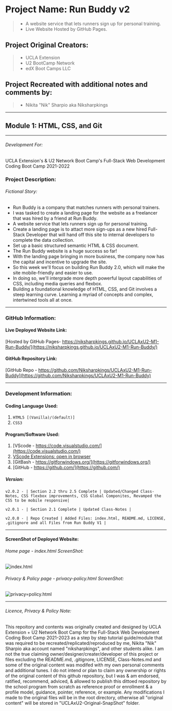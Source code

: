 # Project Name: Run Buddy v2

> - A website service that lets runners sign up for personal training.
> - Live Website Hosted by GitHub Pages.

## Project Original Creators:

> - UCLA Extension
> - U2 BootCamp Network
> - edX Boot Camps LLC

## Project Recreated with additional notes and comments by:

> - Nikita "Nik" Sharpio aka Niksharpkings

---

## Module 1: HTML, CSS, and Git

---

###### Development For:

UCLA Extension's & U2 Network Boot Camp's
Full-Stack Web Development Coding Boot Camp 2021-2022

### Project Description:

###### *Fictional Story:*

- Run Buddy is a company that matches runners with personal trainers.
- I was tasked to create a landing page for the website as a freelancer that was hired by a friend at Run Buddy.
- A website service that lets runners sign up for personal training.
- Create a landing page is to attact more sign-ups as a new hired Full-Stack Developer that will hand off this site to internal developers to complete the data collection.
- Set up a basic structured semantic HTML & CSS document.
- The Run Buddy website is a huge success so far!
- With the landing page bringing in more business, the company now has the capital and incentive to upgrade the site.
- So this week we'll focus on building Run Buddy 2.0, which will make the site mobile-friendly and easier to use.
- In doing so, we'll intergrade more depth powerful layout capabilities of CSS, including media queries and flexbox.
- Building a foundational knowledge of HTML, CSS, and Git involves a steep learning curve. Learning a myriad of concepts and complex, intertwined tools all at once.

---

### GitHub Information:

#### Live Deployed Website Link:

[Hosted by GitHub Pages- https://niksharpkings.github.io/UCLAxU2-M1-Run-Buddy/](https://niksharpkings.github.io/UCLAxU2-M1-Run-Buddy/)

#### GitHub Repository Link:

[GitHub Repo - https://github.com/Niksharpkings/UCLAxU2-M1-Run-Buddy](https://github.com/Niksharpkings/UCLAxU2-M1-Run-Buddy)

---

### Development Information:

#### Coding Language Used:

1) `HTML5 [(Vanilla)/(default)] `
2) `CSS3`

#### Program/Software Used:

1) [VScode - https://code.visualstudio.com/](https://code.visualstudio.com/)
2) [VScode Extensions: open in browser](https://marketplace.visualstudio.com/items?itemName=techer.open-in-browser)
3) [GitBash - https://gitforwindows.org/](https://gitforwindows.org/)
4) [GitHub - https://github.com/](https://github.com/)

##### Version:

`v2.0.2 - | Section 2.2 thru 2.5 Complete | Updated/Changed Class-Notes, CSS flexbox improvements, CSS Global Componites, Revamped the CSS to be mobile responsive|`

`v2.0.1 - | Section 2.1 Complete | Updated Class-Notes |`

`v2.0.0 - | Repo Created | Added Files: index.html, README.md, LICENSE, .gitignore and all Files from Run Buddy V1 |`

---

#### ScreenShot of Deployed Website:

###### Home page - index.html ScreenShot:

![index.html](image/README/uclax-u2-m1-runbuddy-index-html-127-0-0-1-5500-2023-02-11-07_09_55.png)

###### Privacy & Policy page - privacy-policy.html ScreenShot:

![privacy=policy.html](image/README/uclax-u2-m1-runbuddy-privacy-policy-html-2023-02-11-07_11_30.png)

---

###### Licence, Privacy & Policy Note:

This repoitory and contents was originally created and designed by UCLA Extension + U2 Network Boot Camp for the Full-Stack Web Development Coding Boot Camp 2021-2023 as a step by step tutorial guide/module that was required to be recreated/replicated/reproduced by me, Nikita "Nik" Sharpio aka account named "niksharpkings", and other students alike. I am not the true claiming owner/designer/creater/developer of this project or files excluding the README.md, .gitignore, LICENSE, Class-Notes.md and some of the original content was modifed with my own personal comments and additional tunes. I do not intend or plan to claim any ownership or rights of the original content of this github repository, but I was & am endorsed, ratified, recommend, adviced, & allowed to publish this dittoed repository by the school program from scratch as reference proof or enrollment & a profile model, guidance, pointer, reference, or example.  Any modifications I made to the original files will be in the root directory, otherwise all "original content" will be stored in "UCLAxU2-Original-SnapShot" folder.
